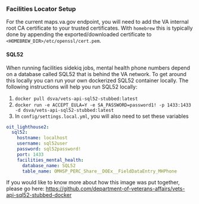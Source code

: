 ### Facilities Locator Setup

For the current maps.va.gov endpoint, you will need to add the VA internal root
CA certificate to your trusted certificates. With `homebrew` this is typically
done by appending the exported/downloaded certificate to
`<HOMEBREW_DIR>/etc/openssl/cert.pem`.

#### SQL52

When running facilities sidekiq jobs, mental health phone numbers depend on
a database called SQL52 that is behind the VA network. To get around this
locally you can run your own dockerized SQL52 container locally. The following
instructions will help you run SQL52 locally:

1. `docker pull dsva/vets-api-sql52-stubbed:latest`
1. `docker run -e ACCEPT_EULA=Y -e SA_PASSWORD=password1! -p 1433:1433 -d dsva/vets-api-sql52-stubbed:latest`
1. In `config/settings.local.yml`, you will also need to set these variables

```yaml
oit_lighthouse2:
  sql52:
    hostname: localhost
    username: sql52user
    password: sql52password!
    port: 1433
    facilities_mental_health:
      database_name: SQL52
      table_name: OMHSP_PERC_Share__DOEx__FieldDataEntry_MHPhone
```

If you would like to know more about how this image was put together, please
go here: https://github.com/department-of-veterans-affairs/vets-api-sql52-stubbed-docker

